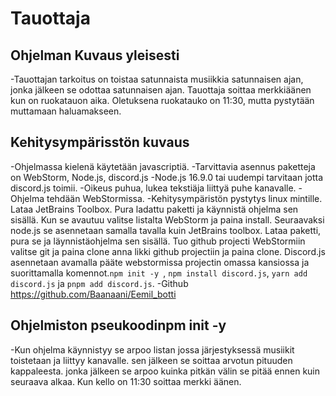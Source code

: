 # Tauottaja
## Ohjelman Kuvaus yleisesti
-Tauottajan tarkoitus on toistaa satunnaista musiikkia satunnaisen ajan, jonka jälkeen se odottaa satunnaisen ajan. Tauottaja soittaa merkkiäänen kun on ruokatauon aika. Oletuksena ruokatauko on 11:30, mutta pystytään muttamaan haluamakseen.
## Kehitysympärisstön kuvaus
-Ohjelmassa kielenä käytetään javascriptiä.
-Tarvittavia asennus paketteja on WebStorm, Node.js, discord.js
-Node.js 16.9.0 tai uudempi tarvitaan jotta discord.js toimii.
-Oikeus puhua, lukea tekstiäja liittyä puhe kanavalle.
-Ohjelma tehdään WebStormissa.
-Kehitysympäristön pystytys linux mintille. Lataa JetBrains Toolbox. Pura ladattu paketti ja käynnistä ohjelma sen sisällä. Kun se avautuu valitse listalta WebStorm ja paina install. Seuraavaksi node.js se asennetaan samalla tavalla kuin JetBrains toolbox. Lataa paketti, pura se ja läynnistäohjelma sen sisällä. Tuo github projecti WebStormiin valitse git ja paina clone anna likki github projectiin ja paina clone. Discord.js asennetaan avamalla pääte webstormissa projectin omassa kansiossa ja suorittamalla komennot.```npm init -y ```, ```npm install discord.js```, ```yarn add discord.js``` ja ```pnpm add discord.js```.
-Github https://github.com/Baanaani/Eemil_botti
## Ohjelmiston pseukoodinpm init -y
-Kun ohjelma käynnistyy se arpoo listan jossa järjestyksessä musiikit toistetaan ja liittyy kanavalle. sen jälkeen se soittaa arvotun pituuden kappaleesta. jonka jälkeen se arpoo kuinka pitkän välin se pitää ennen kuin seuraava alkaa. Kun kello on 11:30 soittaa merkki äänen.
